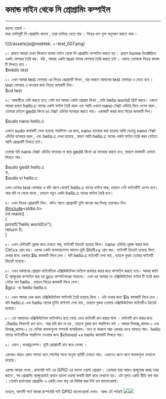 # **কমান্ড লাইন থেকে সি প্রোগ্রামিং কম্পাইল**

---

হ্যালো ওয়ার্ল্ড -  
যারা মোটামুটি সি প্রোগ্রামিং জানো , তারা চালিয়ে যেতে পার । নিচের ধাপ গুলা অনুসরণ করতে থাক -

![](/assets/pi@mektek: ~-test_007.png)

১। প্রথমে আমরা দেখব কিভাবে কমান্ড লাইন থেকে সি প্রোগ্রামিং কম্পাইল করতে হয় । প্রথমে home ডিরেক্টরিতে একটা ফোল্ডার তৈরি কর। ধরি , আমরা একটা test নামের ফোল্ডার তৈরি করতে চাই । এজন্য তোমাকে নিচের কমান্ড টি লিখতে হবে ।  
$mkdir test

২। এখন আমরা test ফোল্ডার এর ভিতর প্রোগ্রামটি লিখব , যার কারনে আমাদের test ফোল্ডার এ যেতে হবে । test ফোল্ডার এ যাওয়ার জন্য নিচের কমান্ডটি লিখ।  
$cd test

৩। পরবর্তীতে যেটা করতে হবে, সেটা হল আমরা একটা প্রোগ্রাম লিখব , যেটা hello world! প্রিন্ট করবে। এজন্য আমরা প্রথমে hello.c নামের একটা ফাইল তৈরি করব এবং আমি এখানে nano টেক্সট এডিটর দিয়ে ওপেন করব , তোমারা চাইলে gedit কিংবা vi টেক্সট এডিটর ব্যাবহার করতে পার। একাজটি করার জন্য নিচের কমান্ডটি লিখ।

$sudo nano hello.c

এখানে sudo কমান্ডটি লেখা হয়েছে পারমিশন এর জন্য, nano ব্যাবহার করা হয়েছে আমি যেহেতু nano টেক্সট এডিটর ব্যাবহার করব , এবং hello.c লেখা হয়েছে , কারণ আমি hello.c নামের একটা ফাইল তৈরি করব যেটাতে আমি প্রোগ্রামটি লিখতে চাই।

তোমরা যদি nano টেক্সট এডিটর ব্যাবহার না করে gedit কিংবা vi ব্যাবহার করতে চাও, তাহলে কমান্ডটি এভাবে লিখতে পার।

$sudo gedit hello.c  
বা,  
$sudo vi hello.c

এখন তোমার test ফোল্ডার এ যদি আগে থেকেই hello.c নামের ফাইল থাক, তাহলে সেই ফাইলটিই ওপেন হবে। আর যদি না থেকে থাকে , তাহলে নতুন একটা hello.c নামের ফাইল তৈরি হবে।

৪। এখন নিচের প্রোগ্রামটি লিখ। যদিও আগে প্রোগ্রামটি তুমি অনেক বার লিখছ তারপরও লিখ  
[\#include](https://www.facebook.com/hashtag/include?source=feed_text&story_id=1369388026471806)&lt;stdio.h&gt;  
int main\(\)  
{  
printf\(“hello world!\n”\);  
return 0;  
}

৫। এখন এডিটরটি ক্লোজ করে দেখতে পার, ফাইলটি ক্রিয়েট হয়েছে কিনা। nano এডিটর ক্লোজ করার জন্য Ctrl+x প্রেস কর। এরপর একটা কনফারমেশন আসবে তুমি Shift+y প্রেস কর। ফাইলটি ক্রিয়েট হয়েছে কিনা দেখার জন্য একবার $ls কমান্ডটি লিখে দেখ । যদি hello.c ফাইলটি দেখা যায় , তাহলে বুঝবা তোমার ফাইলটি ক্রিয়েট হয়েছে।

৬। এখন আমাদের প্রোগ্রাম ফাইলটিকে এক্সিকিউটেবল ফাইলে রূপান্তর করার জন্য কম্পাইল করতে হবে। আমরা জানি C ল্যাঙ্গুয়েজ কম্পাইল করা হয় gcc কম্পাইলারের সাহায্যে। এখন ধর আমারা যে এক্সিকিউটেবল ফাইল টি তৈরি করব সেটার নাম hello . তাহলে নিচের কমান্ডটি লিখে ফেল।  
$gcc -o hello hello.c

৭। এখন আমরা চেক করব এক্সিকিউটেবল ফাইলটা তৈরি হয়েছে কিনা । এটা দেখার জন্য $ls কমান্ডটি লিখে দেখ । যদি hello.c এবং hello নামের দুইটা ফাইলই দেখা যায় , তাহলে বুঝবা তোমার এক্সিকিউটেবল ফাইলটিও ক্রিয়েট হয়েছে।

৮। তো আমাদের এক্সিকিউটেবল ফাইলটাও হয়ে গেছে এখন ফাইলটি রান করার পালা । ফাইলটি রান করার জন্য ./hello লিখলেই রান হবে। আর যদি রান না হয় , তাহলে বুঝবা রান পারমিশন নাই । আমরা লিনাক্স\_কমান্ড-১ এবং লিনাক্স\_কমান্ড-২ তে বেসিক কমান্ডগুলো সম্পর্কে বলেছিলাম। মনে না থাকলে আর একবার দেখে আসতে পার। hello নামের ফাইলটিকে পারমিশন দেওয়ার জন্য $chmod +x hello কমান্ডটি লিখতে পার।

৯। ওয়াও , কনগ্রাচুলেশন। তুমি প্রোগ্রামটি রান করে ফেলছ ।

এরপরও কারও কোন সমস্যা হলে পোস্টের সাথে সংযুক্ত ছবিটি দেখতে পার। এখানেও ধাপে ধাপে কমান্ডগুলা দেখানো হয়েছে।

এরপর আমরা দেখব , রাসবেরি পাই এর GPIO এর হ্যালো ওয়ার্ল্ড প্রোগ্রাম । তোমারা যারা আরও ল্যাঙ্গুয়েজ করছ তারা জানো , সব প্রোগ্রামিং ল্যাঙ্গুয়েজেই প্রথমে হ্যালো ওয়ার্ল্ড কথাটি প্রিন্ট করে দেখানো হয়। এটা মূলত একটা রীতি বলা যায় । তেমনি হার্ডওয়ার প্রোগ্রামিং এ একটা লেড বাল্ব কে বিলিঙ্ক করা টাই হল হ্যালোওয়ার্ল্ড।

তাহলে, আগামী পর্বে আমরা রাস্পবেরি পাই GPIO হ্যালোওয়ার্ল্ড দেখব। আজ এই পর্যন্তই ![](https://www.facebook.com/images/emoji.php/v8/f4c/1/16/1f642.png)![](https://www.facebook.com/images/emoji.php/v8/f4c/1/16/1f642.png)

[  
](https://www.facebook.com/MekTekBD/photos/a.1362379693839306.1073741826.1213521965391747/1369388026471806/?type=3)

